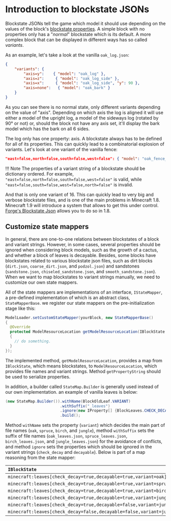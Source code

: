 Introduction to blockstate JSONs
================================

Blockstate JSONs tell the game which model it should use depending on the values of the block's [blockstate properties][blockstate].
A simple block with no properties only has a "*normal*" blockstate which is its default.
A more complex block that can be displayed in different ways has so called *variants*.

As an example, let's take a look at the vanilla `oak_log.json`:

```json
{
    "variants": {
        "axis=y":    { "model": "oak_log" },
        "axis=z":     { "model": "oak_log_side" },
        "axis=x":     { "model": "oak_log_side", "y": 90 },
        "axis=none":   { "model": "oak_bark" }
    }
}
```

As you can see there is no normal state, only different variants depending on the value of "axis". Depending on which axis the log is aligned it will use either a model of the upright log, a model of the sideways log (rotated by 90° or not) or, should the block not have any axis set, it'll display the bark model which has the bark on all 6 sides.

The log only has one property: axis. A blockstate always has to be defined for all of its properties. This can quickly lead to a combinatorial explosion of variants. Let's look at one variant of the vanilla fence:

```json
"east=false,north=false,south=false,west=false": { "model": "oak_fence_post" }
```

!!! Note
    The properties of a variant string of a blockstate should be dictionary ordered. For example, `"east=false,north=false,south=false,west=false"` is valid, while `"east=false,south=false,west=false,north=false"` is invalid. 

And that is only one variant of 16. This can quickly lead to very big and verbose blockstate files, and is one of the main problems in Minecraft 1.8. Minecraft 1.9 will introduce a system that allows to get this under control. [Forge's Blockstate Json][forge] allows you to do so in 1.8.

Customize state mappers
--------------------------------

In general, there are one-to-one relations between blockstates of a block and variant strings. However, in some cases, several properties should be ignored when considering block models, such as the growth of a cactus, and whether a block of leaves is decayable. Besides, some blocks have blockstates related to various blockstate json files, such as dirt blocks (`dirt.json`, `coarse_dirt.json`, and `podzol.json`) and sandstones (`sandstone.json`, `chiseled_sandstone.json`, and `smooth_sandstone.json`). When we want to map blockstates to variant strings manually, we need to customize our own state mappers. 

All of the state mappers are implementations of an interface, `IStateMapper`, a pre-defined implementation of which is an abstract class, `StateMapperBase`. we register our state mappers on the pre-initialization stage like this: 

```java
ModelLoader.setCustomStateMapper(yourBlock, new StateMapperBase()
{
  @Override
  protected ModelResourceLocation getModelResourceLocation(IBlockState state)
  {
    // do something. 
  }
});
```

The implemented method, `getModelResourceLocation`, provides a map from `IBlockState`, which means blockstates, to `ModelResourceLocation`, which provides file names and variant strings. Method `getPropertyString` should be used to serialize properties. 

In addition, a builder called `StateMap.Builder` is generally used instead of our own implementation. an example of vanilla leaves is below: 

```java
(new StateMap.Builder()).withName(BlockOldLeaf.VARIANT)
                        .withSuffix("_leaves")
                        .ignore(new IProperty[] {BlockLeaves.CHECK_DECAY, BlockLeaves.DECAYABLE})
                        .build();
```

Method `withName` sets the property (`variant`) which decides the main part of file names (`oak`, `spruce`, `birch`, and `jungle`), method `withSuffix` sets the suffix of file names (`oak_leaves.json`, `spruce_leaves.json`, `birch_leaves.json`, and `jungle_leaves.json`) for the avoidance of conflicts, and method `ignore` sets the properties which should be ignored in the variant strings (`check_decay` and `decayable`). Below is part of a map reasoning from the state mapper: 

| `IBlockState`                                                        | `ModelResourceLocation`          |
|:---------------------------------------------------------------------|:---------------------------------|
| `minecraft:leaves[check_decay=true,decayable=true,variant=oak]`      | `minecraft:oak_leaves#normal`    |
| `minecraft:leaves[check_decay=true,decayable=true,variant=spruce]`   | `minecraft:spruce_leaves#normal` |
| `minecraft:leaves[check_decay=true,decayable=true,variant=birch]`    | `minecraft:birch_leaves#normal`  |
| `minecraft:leaves[check_decay=true,decayable=true,variant=jungle]`   | `minecraft:jungle_leaves#normal` |
| `minecraft:leaves[check_decay=true,decayable=false,variant=jungle]`  | `minecraft:jungle_leaves#normal` |
| `minecraft:leaves[check_decay=false,decayable=false,variant=jungle]` | `minecraft:jungle_leaves#normal` |

[forge]: forgeBlockstates.md "Forge's Blockstate JSON"
[blockstate]: states.md "blockstate properties"